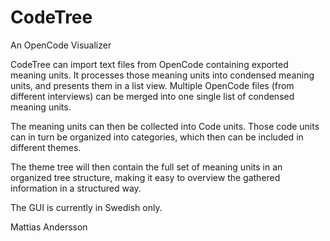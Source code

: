 # CodeTree
An OpenCode Visualizer

CodeTree can import text files from OpenCode containing exported meaning units. It processes those meaning units
into condensed meaning units, and presents them in a list view. Multiple OpenCode files (from different interviews)
can be merged into one single list of condensed meaning units.

The meaning units can then be collected into Code units. Those code units can in turn be organized into categories,
which then can be included in different themes.

The theme tree will then contain the full set of meaning units in an organized tree structure, making it easy to
overview the gathered information in a structured way.

The GUI is currently in Swedish only.

Mattias Andersson

